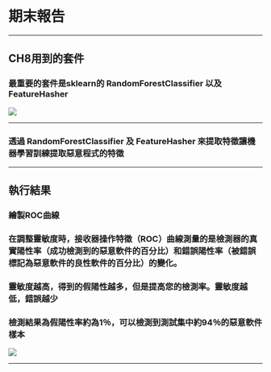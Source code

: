 # 期末報告

---

## CH8用到的套件
### 最重要的套件是sklearn的 RandomForestClassifier 以及 FeatureHasher 
![](https://imgur.com/MD2fKGL.png)

---

### 透過 RandomForestClassifier  及 FeatureHasher 來提取特徵讓機器學習訓練提取惡意程式的特徵 


---

## 執行結果

### 繪製ROC曲線
### 在調整靈敏度時，接收器操作特徵（ROC）曲線測量的是檢測器的真實陽性率（成功檢測到的惡意軟件的百分比）和錯誤陽性率（被錯誤標記為惡意軟件的良性軟件的百分比）的變化。
### 靈敏度越高，得到的假陽性越多，但是提高您的檢測率。靈敏度越低，錯誤越少

### 檢測結果為假陽性率約為1％，可以檢測到測試集中約94％的惡意軟件樣本 

![](https://imgur.com/k4Yp1gu.png)

---


